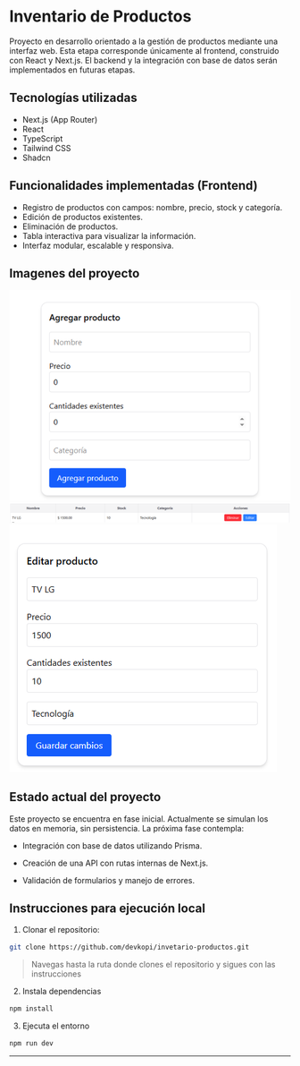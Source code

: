 # Inventario de Productos

Proyecto en desarrollo orientado a la gestión de productos mediante una interfaz web. Esta etapa corresponde únicamente al frontend, construido con React y Next.js. El backend y la integración con base de datos serán implementados en futuras etapas.

## Tecnologías utilizadas

- Next.js (App Router)
- React
- TypeScript
- Tailwind CSS
- Shadcn 

## Funcionalidades implementadas (Frontend)

- Registro de productos con campos: nombre, precio, stock y categoría.
- Edición de productos existentes.
- Eliminación de productos.
- Tabla interactiva para visualizar la información.
- Interfaz modular, escalable y responsiva.

## Imagenes del proyecto

![alt text](image.png)
![alt text](image-1.png)
![alt text](image-2.png)


## Estado actual del proyecto
Este proyecto se encuentra en fase inicial. Actualmente se simulan los datos en memoria, sin persistencia. La próxima fase contempla:

- Integración con base de datos utilizando Prisma.

- Creación de una API con rutas internas de Next.js.

- Validación de formularios y manejo de errores.


## Instrucciones para ejecución local

1. Clonar el repositorio:

```bash
git clone https://github.com/devkopi/invetario-productos.git
```

> Navegas hasta la ruta donde clones el repositorio y sigues con las instrucciones

2. Instala dependencias
```bash
npm install
```
3. Ejecuta el entorno
```bash
npm run dev
```
---